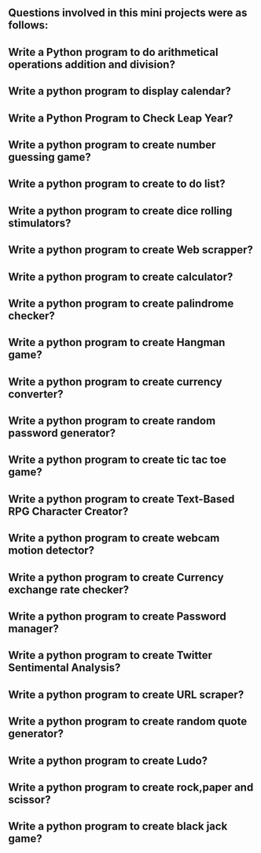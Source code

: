## Questions involved in this mini projects were as follows:
## Write a Python program to do arithmetical operations addition and division?
## Write a python program to display calendar?
## Write a Python Program to Check Leap Year?
## Write a python program to create number guessing game?
## Write a python program to create to do list?
## Write a python program to create dice rolling stimulators?
## Write a python program to create Web scrapper?
## Write a python program to create calculator?
## Write a python program to create palindrome checker?
## Write a python program to create Hangman game?
## Write a python program to create currency converter?
## Write a python program to create random password generator?
## Write a python program to create tic tac toe game?
## Write a python program to create Text-Based RPG Character Creator?
## Write a python program to create webcam motion detector?
## Write a python program to create Currency exchange rate checker?
## Write a python program to create Password manager?
## Write a python program to create Twitter Sentimental Analysis?
## Write a python program to create URL scraper?
## Write a python program to create random quote generator?
## Write a python program to create Ludo?
## Write a python program to create rock,paper and scissor?
## Write a python program to create black jack game?

